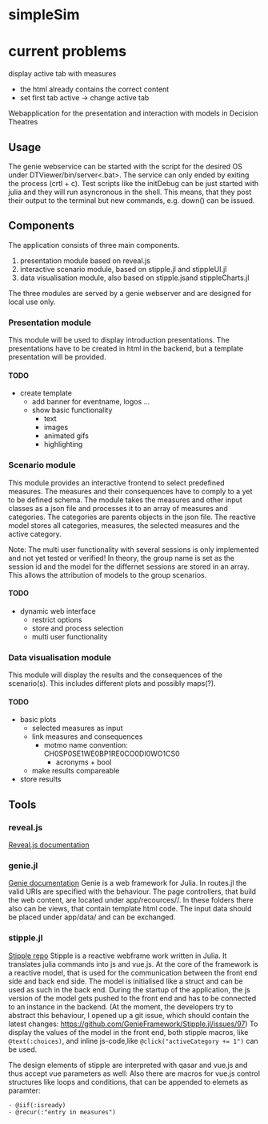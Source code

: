 # simpleSim

# current problems
display active tab with measures
- the html already contains the correct content
- set first tab active -> change active tab

Webapplication for the presentation and interaction with models in Decision Theatres
## Usage
The genie webservice can be started with the script for the desired OS under DTViewer/bin/server<.bat>. The service can only ended by exiting the process (crtl + c).
Test scripts like the initDebug can be just started  with julia and they will run asyncronous in the shell. This means, that they post their output to the terminal but new commands, e.g. down() can be issued.

## Components

The application consists of three main components. 

1. presentation module based on reveal.js
2. interactive scenario module, based on stipple.jl and stippleUI.jl
3. data visualisation module, also based on stipple.jsand stippleCharts.jl

The three modules are served by a genie webserver and are designed for local use only.

### Presentation module
This module will be used to display introduction presentations. The presentations have to be created in html in the backend, but a template presentation will be provided.

#### TODO
- create template
    - add banner for eventname, logos ...
    - show basic functionality
        - text
        - images
        - animated gifs
        - highlighting


### Scenario module
This module provides an interactive frontend to select predefined measures. The measures and their consequences have to comply to a yet to be defined schema.
The module takes the measures and other input classes as a json file and processes it to an array of measures and categories. The categories are parents objects in the json file. The reactive model stores all categories, measures, the selected measures and the active category. 

Note: The multi user functionality with several sessions is only implemented and not yet tested or verified! In theory, the group name is set as the session id and the model for the differnet sessions are stored in an array. This allows the attribution of models to the group scenarios.
#### TODO
- dynamic web interface
    - restrict options
    - store and process selection
    - multi user functionality


### Data visualisation module
This module will display the results and the consequences of the scenario(s). This includes different plots and possibly maps(?).
 
#### TODO
- basic plots
    - selected measures as input
    - link measures and consequences
        - motmo name convention: CH0SP0SE1WE0BP1RE0CO0DI0WO1CS0
            - acronyms + bool
    - make results compareable
- store results


## Tools

### reveal.js
[Reveal.js documentation](https://revealjs.com/)


### genie.jl
[Genie documentation](https://www.genieframework.com/)
Genie is a web framework for Julia. 
In routes.jl the valid URIs are specified with the behaviour. The page controllers, that build the web content, are located under app/recources/<resourceName>/. In these folders there also can be views, that contain template html code.
The input data should be placed under app/data/ and can be exchanged.

### stipple.jl
[Stipple repo](https://github.com/GenieFramework/Stipple.jl)
Stipple is a reactive webframe work written in Julia. It translates julia commands into js and vue.js. At the core of the framework is a reactive model, that is used for the communication between the front end side and back end side. The model is initialised like a struct and can be used as such in the back end. 
During the startup of the application, the js version of the model gets pushed to the front end and has to be connected to an instance in the backend. (At the moment, the developers try to abstract this behaviour, I opened up a git issue, which should contain the latest changes: https://github.com/GenieFramework/Stipple.jl/issues/97)
To display the values of the model in the front end, both stipple macros, like `@text(:choices)`, and inline js-code,like `@click("activeCategory += 1")` can be used. 

The design elements of stipple are interpreted with qasar and vue.js and thus accept vue parameters as well: 
Also there are macros for vue.js control structures like loops and conditions, that can be appended to elemets as paramter:
```
- @iif(:isready)
- @recur(:"entry in measures")
```